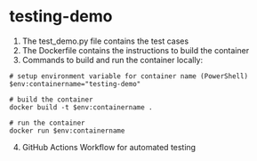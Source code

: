 # testing-demo

1. The test_demo.py file contains the test cases
2. The Dockerfile contains the instructions to build the container
3. Commands to build and run the container locally:
  ``` 
  # setup environment variable for container name (PowerShell)
  $env:containername="testing-demo"
  
  # build the container
  docker build -t $env:containername .
  
  # run the container
  docker run $env:containername
  ```
4. GitHub Actions Workflow for automated testing



